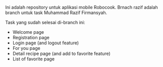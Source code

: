 Ini adalah repository untuk aplikasi mobile Robocook.
Brnach razif adalah branch untuk task Muhammad Razif Firmansyah.

Task yang sudah selesai di-branch ini:
- Welcome page
- Registration page
- Login page (and logout feature)
- For you page
- Detail recipe page (and add to favorite feature)
- List of favorite page
